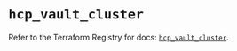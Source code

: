 # `hcp_vault_cluster`

Refer to the Terraform Registry for docs: [`hcp_vault_cluster`](https://registry.terraform.io/providers/hashicorp/hcp/0.91.0/docs/resources/vault_cluster).
